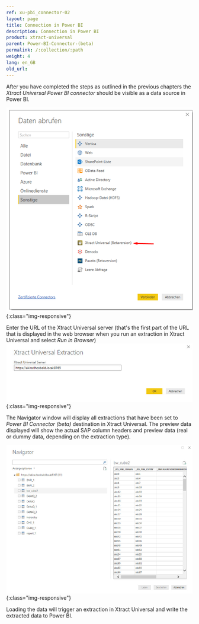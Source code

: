 ```yaml
---
ref: xu-pbi_connector-02
layout: page
title: Connection in Power BI
description: Connection in Power BI
product: xtract-universal
parent: Power-BI-Connector-(beta)
permalink: /:collection/:path
weight: 4
lang: en_GB
old_url: 
---
```


After you have completed the steps as outlined in the previous chapters the *Xtract Universal Power BI connector* should be visible as a data source in Power BI.

![powerbi-datasource](/img/content/XU_pbi_connector_xu_datasouce.png){:class="img-responsive"}

Enter the URL of the Xtract Universal server (that's the first part of the URL that is displayed in the web browser when you run an extraction in Xtract Universal and select *Run in Browser*)  
![powerbi-XU_URL](/img/content/XU_pbi_connector_XU_URL.jpg){:class="img-responsive"}

The Navigator window will display all extractions that have been set to *Power BI Connector (beta)* destination in Xtract Universal. The preview data displayed will show the actual SAP column headers and preview data (real or dummy data, depending on the extraction type).

![powerbi-navigator](/img/content/XU_pbi_connector_navigator.jpg){:class="img-responsive"}

Loading the data will trigger an extraction in Xtract Universal and write the extracted data to Power BI.